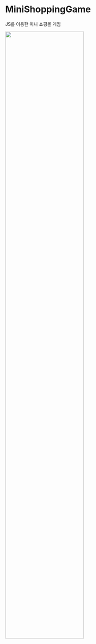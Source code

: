 # MiniShoppingGame
JS를 이용한 미니 쇼핑몰 게임

<img src="https://user-images.githubusercontent.com/64193469/193242651-824ba56d-d45a-49b7-880a-a35a3cb73e70.png" width="70%">
